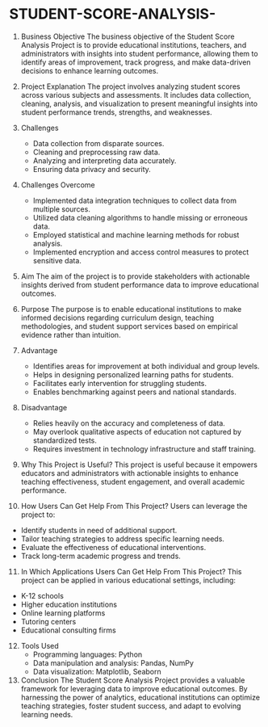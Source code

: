 # STUDENT-SCORE-ANALYSIS-


1. Business Objective
   The business objective of the Student Score Analysis Project is to provide educational institutions, teachers, and administrators with insights into student performance, allowing them to identify areas of improvement, track progress, and make data-driven decisions to enhance learning outcomes.

2. Project Explanation
   The project involves analyzing student scores across various subjects and assessments. It includes data collection, cleaning, analysis, and visualization to present meaningful insights into student performance trends, strengths, and weaknesses.

3. Challenges
   - Data collection from disparate sources.
   - Cleaning and preprocessing raw data.
   - Analyzing and interpreting data accurately.
   - Ensuring data privacy and security.

4. Challenges Overcome
   - Implemented data integration techniques to collect data from multiple sources.
   - Utilized data cleaning algorithms to handle missing or erroneous data.
   - Employed statistical and machine learning methods for robust analysis.
   - Implemented encryption and access control measures to protect sensitive data.

5. Aim
   The aim of the project is to provide stakeholders with actionable insights derived from student performance data to improve educational outcomes.

6. Purpose
   The purpose is to enable educational institutions to make informed decisions regarding curriculum design, teaching methodologies, and student support services based on empirical evidence rather than intuition.

7. Advantage
   - Identifies areas for improvement at both individual and group levels.
   - Helps in designing personalized learning paths for students.
   - Facilitates early intervention for struggling students.
   - Enables benchmarking against peers and national standards.

8. Disadvantage
   - Relies heavily on the accuracy and completeness of data.
   - May overlook qualitative aspects of education not captured by standardized tests.
   - Requires investment in technology infrastructure and staff training.

9. Why This Project is Useful?
   This project is useful because it empowers educators and administrators with actionable insights to enhance teaching effectiveness, student engagement, and overall academic performance.

10. How Users Can Get Help From This Project?
    Users can leverage the project to:
   - Identify students in need of additional support.
   - Tailor teaching strategies to address specific learning needs.
   - Evaluate the effectiveness of educational interventions.
   - Track long-term academic progress and trends.

11. In Which Applications Users Can Get Help From This Project?
    This project can be applied in various educational settings, including:
   - K-12 schools
   - Higher education institutions
   - Online learning platforms
   - Tutoring centers
   - Educational consulting firms

12. Tools Used
    - Programming languages: Python
    - Data manipulation and analysis: Pandas, NumPy
    - Data visualization: Matplotlib, Seaborn
13. Conclusion
    The Student Score Analysis Project provides a valuable framework for leveraging data to improve educational outcomes. By harnessing the power of analytics, educational institutions can optimize teaching strategies, foster student success, and adapt to evolving learning needs.
